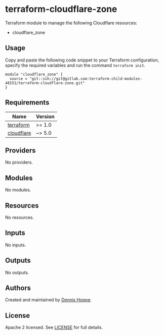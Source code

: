 # terraform-cloudflare-zone

Terraform module to manage the following Cloudflare resources:

* cloudflare_zone

## Usage

Copy and paste the following code snippet to your Terraform configuration,
specify the required variables and run the command `terraform init`.

```hcl
module "cloudflare_zone" {
  source = "git::ssh://git@gitlab.com:terraform-child-modules-48151/terraform-cloudflare-zone.git"
}
```

<!-- BEGIN_TF_DOCS -->
## Requirements

| Name | Version |
|------|---------|
| <a name="requirement_terraform"></a> [terraform](#requirement\_terraform) | >= 1.0 |
| <a name="requirement_cloudflare"></a> [cloudflare](#requirement\_cloudflare) | ~> 5.0 |

## Providers

No providers.

## Modules

No modules.

## Resources

No resources.

## Inputs

No inputs.

## Outputs

No outputs.
<!-- END_TF_DOCS -->

## Authors

Created and maintained by [Dennis Hoppe](https://gitlab.com/dhoppeIT).

## License

Apache 2 licensed. See [LICENSE](LICENSE) for full details.
